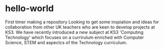 # hello-world
First timer making a repository
Looking to get some inspiation and ideas for collaboration from other UK teachers who are keen to develop projects at KS3.
We have recently introduced a new subject at KS3 'Computing Technology' which focuses on a currirulum enriched with Computer Science, STEM and aspectcs of the Technology curriculum.
